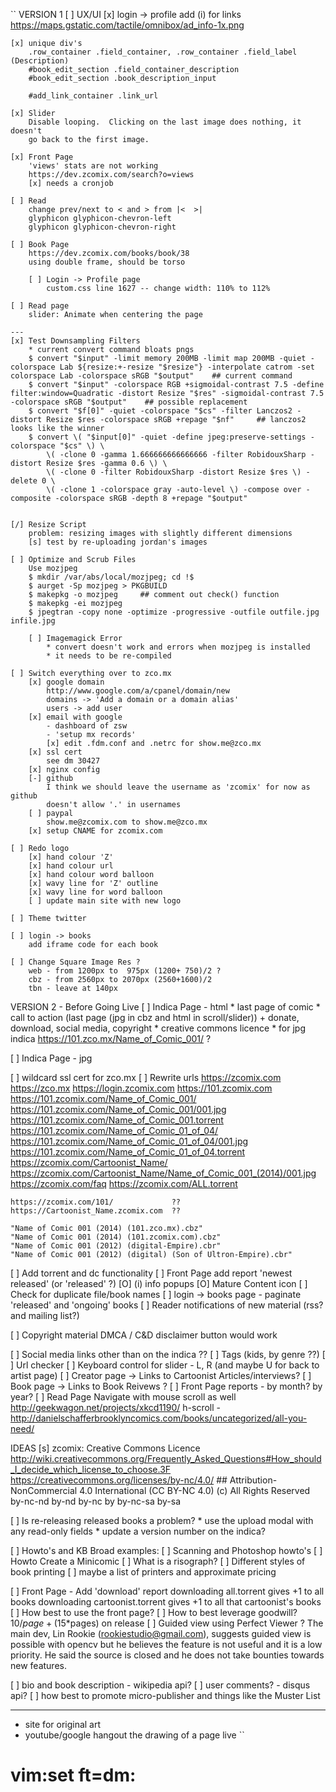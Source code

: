 ``
VERSION 1
[ ] UX/UI
    [x] login -> profile
        add (i) for links
        https://maps.gstatic.com/tactile/omnibox/ad_info-1x.png

    [x] unique div's
        .row_container .field_container, .row_container .field_label (Description)
        #book_edit_section .field_container_description
        #book_edit_section .book_description_input

        #add_link_container .link_url

    [x] Slider
        Disable looping.  Clicking on the last image does nothing, it doesn't
        go back to the first image.

    [x] Front Page
        'views' stats are not working
        https://dev.zcomix.com/search?o=views
        [x] needs a cronjob

    [ ] Read
        change prev/next to < and > from |<  >|
        glyphicon glyphicon-chevron-left
        glyphicon glyphicon-chevron-right

    [ ] Book Page
        https://dev.zcomix.com/books/book/38
        using double frame, should be torso

        [ ] Login -> Profile page
            custom.css line 1627 -- change width: 110% to 112%

    [ ] Read page
        slider: Animate when centering the page

    ---
    [x] Test Downsampling Filters
        * current convert command bloats pngs
        $ convert "$input" -limit memory 200MB -limit map 200MB -quiet -colorspace Lab ${resize:+-resize "$resize"} -interpolate catrom -set colorspace Lab -colorspace sRGB "$output"    ## current command
        $ convert "$input" -colorspace RGB +sigmoidal-contrast 7.5 -define filter:window=Quadratic -distort Resize "$res" -sigmoidal-contrast 7.5 -colorspace sRGB "$output"    ## possible replacement
        $ convert "$f[0]" -quiet -colorspace "$cs" -filter Lanczos2 -distort Resize $res -colorspace sRGB +repage "$nf"     ## lanczos2 looks like the winner
        $ convert \( "$input[0]" -quiet -define jpeg:preserve-settings -colorspace "$cs" \) \
            \( -clone 0 -gamma 1.666666666666666 -filter RobidouxSharp -distort Resize $res -gamma 0.6 \) \
            \( -clone 0 -filter RobidouxSharp -distort Resize $res \) -delete 0 \
            \( -clone 1 -colorspace gray -auto-level \) -compose over -composite -colorspace sRGB -depth 8 +repage "$output"


    [/] Resize Script
        problem: resizing images with slightly different dimensions
        [s] test by re-uploading jordan's images

    [ ] Optimize and Scrub Files
        Use mozjpeg
        $ mkdir /var/abs/local/mozjpeg; cd !$
        $ aurget -Sp mozjpeg > PKGBUILD
        $ makepkg -o mozjpeg     ## comment out check() function
        $ makepkg -ei mozjpeg
        $ jpegtran -copy none -optimize -progressive -outfile outfile.jpg infile.jpg

        [ ] Imagemagick Error
            * convert doesn't work and errors when mozjpeg is installed
            * it needs to be re-compiled

    [ ] Switch everything over to zco.mx
        [x] google domain
            http://www.google.com/a/cpanel/domain/new
            domains -> 'Add a domain or a domain alias'
            users -> add user
        [x] email with google
            - dashboard of zsw
            - 'setup mx records'
            [x] edit .fdm.conf and .netrc for show.me@zco.mx
        [x] ssl cert
            see dm 30427
        [x] nginx config
        [-] github
            I think we should leave the username as 'zcomix' for now as github
            doesn't allow '.' in usernames
        [ ] paypal
            show.me@zcomix.com to show.me@zco.mx
        [x] setup CNAME for zcomix.com

    [ ] Redo logo
        [x] hand colour 'Z'
        [x] hand colour url
        [x] hand colour word balloon
        [x] wavy line for 'Z' outline
        [x] wavy line for word balloon
        [ ] update main site with new logo

    [ ] Theme twitter

    [ ] login -> books
        add iframe code for each book

    [ ] Change Square Image Res ?
        web - from 1200px to  975px (1200+ 750)/2 ?
        cbz - from 2560px to 2070px (2560+1600)/2
        tbn - leave at 140px


VERSION 2 - Before Going Live
[ ] Indica Page - html
    * last page of comic
    * call to action (last page (jpg in cbz and html in scroll/slider))
        + donate, download, social media, copyright
    * creative commons licence
    * for jpg indica https://101.zco.mx/Name_of_Comic_001/  ?

[ ] Indica Page - jpg

[ ] wildcard ssl cert for zco.mx
[ ] Rewrite urls
    https://zcomix.com
    https://zco.mx
    https://login.zcomix.com
    https://101.zcomix.com
    https://101.zcomix.com/Name_of_Comic_001/
    https://101.zcomix.com/Name_of_Comic_001/001.jpg
    https://101.zcomix.com/Name_of_Comic_001.torrent
    https://101.zcomix.com/Name_of_Comic_01_of_04/
    https://101.zcomix.com/Name_of_Comic_01_of_04/001.jpg
    https://101.zcomix.com/Name_of_Comic_01_of_04.torrent
    https://zcomix.com/Cartoonist_Name/
    https://zcomix.com/Cartoonist_Name/Name_of_Comic_001_(2014)/001.jpg
    https://zcomix.com/faq
    https://zcomix.com/ALL.torrent

    https://zcomix.com/101/             ??
    https://Cartoonist_Name.zcomix.com  ??

    "Name of Comic 001 (2014) (101.zco.mx).cbz"
    "Name of Comic 001 (2014) (101.zcomix.com).cbz"
    "Name of Comic 001 (2012) (digital-Empire).cbr"
    "Name of Comic 001 (2012) (digital) (Son of Ultron-Empire).cbr"

[ ] Add torrent and dc functionality
[ ] Front Page
    add report 'newest released' (or 'released' ?)
[O] (i) info popups
[O] Mature Content icon
[ ] Check for duplicate file/book names
[ ] login -> books page - paginate 'released' and 'ongoing' books
[ ] Reader notifications of new material (rss? and mailing list?)

[ ] Copyright material
    DMCA / C&D disclaimer button would work

[ ] Social media links other than on the indica ??
[ ] Tags (kids, by genre ??)
[ ] Url checker
[ ] Keyboard control for slider - L, R (and maybe U for back to artist page)
[ ] Creator page -> Links to Cartoonist Articles/interviews?
[ ] Book page -> Links to Book Reivews ?
[ ] Front Page
    reports - by month? by year?
[ ] Read Page
    Navigate with mouse scroll as well
    http://geekwagon.net/projects/xkcd1190/
    h-scroll - http://danielschafferbrooklyncomics.com/books/uncategorized/all-you-need/

IDEAS
[s] zcomix: Creative Commons Licence
    http://wiki.creativecommons.org/Frequently_Asked_Questions#How_should_I_decide_which_license_to_choose.3F
    https://creativecommons.org/licenses/by-nc/4.0/     ## Attribution-NonCommercial 4.0 International (CC BY-NC 4.0)
    (c) All Rights Reserved
    by-nc-nd
    by-nd
    by-nc
    by
    by-nc-sa
    by-sa

[ ] Is re-releasing released books a problem?
    * use the upload modal with any read-only fields
    * update a version number on the indica?

[ ] Howto's and KB
    Broad examples:
    [ ] Scanning and Photoshop howto's
    [ ] Howto Create a Minicomic
    [ ] What is a risograph?
    [ ] Different styles of book printing
        [ ] maybe a list of printers and approximate pricing

[ ] Front Page - Add 'download' report
    downloading all.torrent gives +1 to all books
    downloading cartoonist.torrent gives +1 to all that cartoonist's books
[ ] How best to use the front page?
[ ] How to best leverage goodwill?
    $10/page + ($15*pages) on release
[ ] Guided view using Perfect Viewer ?
    The main dev, Lin Rookie (rookiestudio@gmail.com), suggests guided view is
    possible with opencv but he believes the feature is not useful and it is a
    low priority.  He said the source is closed and he does not take bounties
    towards new features.

[ ] bio and book description - wikipedia api?
[ ] user comments? - disqus api?
[ ] how best to promote micro-publisher and things like the Muster List

---
* site for original art
* youtube/google hangout the drawing of a page live
``
# vim:set ft=dm:
